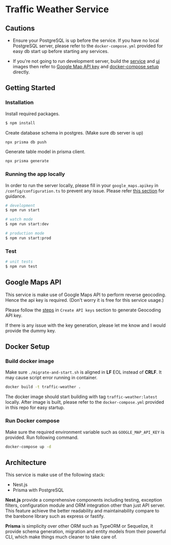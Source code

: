 # Traffic Weather Service

## Cautions

- Ensure your PostgreSQL is up before the service. 
If you have no local PostgreSQL server, please refer to the `docker-compose.yml` provided for easy db start up before starting any services.

- If you're not going to run development server, build the [service](https://github.com/venushong667/traffic-weather-service#build-docker-image) and [ui](https://github.com/venushong667/traffic-weather-ui#build-docker-image) images then refer to [Google Map API key](https://github.com/venushong667/traffic-weather-service#google-maps-api) and [docker-compose setup](https://github.com/venushong667/traffic-weather-service#docker-setup) directly.

## Getting Started

### Installation

Install required packages.
```bash
$ npm install
```

Create database schema in postgres. (Make sure db server is up)
```bash
npx prisma db push
```

Generate table model in prisma client.
```bash
npx prisma generate
```

### Running the app locally

In order to run the server locally, please fill in your `google_maps.apikey` in `/config/configuration.ts` to prevent any issue. Please refer [this section](https://github.com/venushong667/traffic-weather-service#google-maps-api) for guidance.

```bash
# development
$ npm run start

# watch mode
$ npm run start:dev

# production mode
$ npm run start:prod
```

### Test

```bash
# unit tests
$ npm run test
```

## Google Maps API

This service is make use of Google Maps API to perform reverse geocoding. Hence the api key is required. (Don't worry it is free for this service usage.)

Please follow the [steps](https://developers.google.com/maps/documentation/javascript/get-api-key) in `Create API keys` section to generate Geocoding API key.

If there is any issue with the key generation, please let me know and I would provide the dummy key.

## Docker Setup

### Build docker image

Make sure `./migrate-and-start.sh` is aligned in **LF** EOL instead of **CRLF**. It may cause script error running in container.

```bash
docker build -t traffic-weather .
```

The docker image should start building with tag `traffic-weather:latest` locally.
After image is built, please refer to the `docker-compose.yml` provided in this repo for easy startup.

### Run Docker compose

Make sure the required environment variable such as `GOOGLE_MAP_API_KEY` is provided. Run following command.

```bash
docker-compose up -d
```

## Architecture 

This service is make use of the following stack:
- Nest.js
- Prisma with PostgreSQL

**Nest.js** provide a comprehensive components including testing, exception filters, configuration module and ORM integration other than just API server. This feature achieve the better readability and maintainability compare to the barebone library such as express or fastify.

**Prisma** is simplicity over other ORM such as TypeORM or Sequelize, it provide schema generation, migration and entity models from their powerful CLI, which make things much cleaner to take care of.
